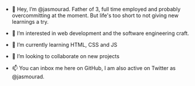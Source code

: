 - 👋 Hey, I’m @jasmourad. Father of 3, full time employed and probably overcommitting at the moment. But life's too short to not giving new learnings a try.

- 👀 I’m interested in web development and the software engineering craft.

- 🌱 I’m currently learning HTML, CSS and JS

- 💞️ I’m looking to collaborate on new projects 

- 📫 You can inbox me here on GitHub, I am also active on Twitter as @jasmourad.

